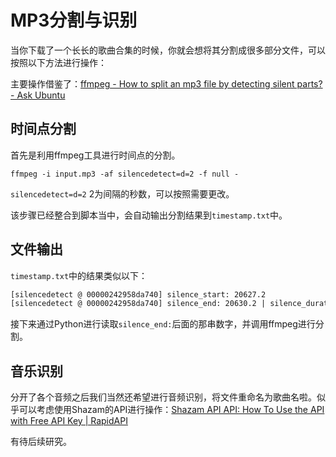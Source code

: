 # MP3分割与识别

当你下载了一个长长的歌曲合集的时候，你就会想将其分割成很多部分文件，可以按照以下方法进行操作：

主要操作借鉴了：[ffmpeg - How to split an mp3 file by detecting silent parts? - Ask Ubuntu](https://askubuntu.com/questions/1264779/how-to-split-an-mp3-file-by-detecting-silent-parts) 

## 时间点分割

首先是利用ffmpeg工具进行时间点的分割。

```
ffmpeg -i input.mp3 -af silencedetect=d=2 -f null -
```

`silencedetect=d=2` 2为间隔的秒数，可以按照需要更改。

该步骤已经整合到脚本当中，会自动输出分割结果到`timestamp.txt`中。



## 文件输出

`timestamp.txt`中的结果类似以下：

```txt
[silencedetect @ 00000242958da740] silence_start: 20627.2
[silencedetect @ 00000242958da740] silence_end: 20630.2 | silence_duration: 3.01819
```

接下来通过Python进行读取`silence_end:`后面的那串数字，并调用ffmpeg进行分割。



## 音乐识别

分开了各个音频之后我们当然还希望进行音频识别，将文件重命名为歌曲名啦。似乎可以考虑使用Shazam的API进行操作：[Shazam API API: How To Use the API with Free API Key | RapidAPI](https://rapidapi.com/diyorbekkanal/api/shazam-api6/details)

有待后续研究。

